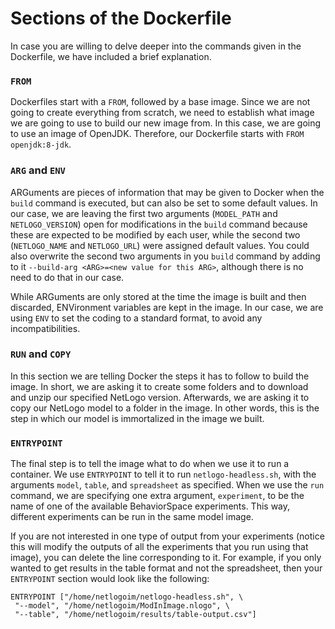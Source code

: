 # Sections of the Dockerfile
In case you are willing to delve deeper into the commands given in the Dockerfile, we have included a brief explanation. 

### `FROM`
Dockerfiles start with a `FROM`, followed by a base image. Since we are not going to create everything from scratch, we need to establish what image we are going to use to build our new image from. In this case, we are going to use an image of OpenJDK. Therefore, our Dockerfile starts with `FROM openjdk:8-jdk`.

### `ARG` and `ENV`
ARGuments are pieces of information that may be given to Docker when the `build` command is executed, but can also be set to some default values. In our case, we are leaving the first two arguments (`MODEL_PATH` and `NETLOGO_VERSION`) open for modifications in the `build` command because these are expected to be modified by each user, while the second two (`NETLOGO_NAME` and `NETLOGO_URL`) were assigned default values. You could also overwrite the second two arguments in you `build` command by adding to it `--build-arg <ARG>=<new value for this ARG>`, although there is no need to do that in our case. 

While ARGuments are only stored at the time the image is built and then discarded, ENVironment variables are kept in the image. In our case, we are using `ENV` to set the coding to a standard format, to avoid any incompatibilities.

### `RUN` and `COPY`

In this section we are telling Docker the steps it has to follow to build the image. In short, we are asking it to create some folders and to download and unzip our specified NetLogo version. Afterwards, we are asking it to copy our NetLogo model to a folder in the image. In other words, this is the step in which our model is immortalized in the image we built.

### `ENTRYPOINT`

The final step is to tell the image what to do when we use it to run a container. We use `ENTRYPOINT` to tell it to run `netlogo-headless.sh`, with the arguments `model`, `table`, and `spreadsheet` as specified. When we use the `run` command, we are specifying one extra argument, `experiment`, to be the name of one of the available BehaviorSpace experiments. This way, different experiments can be run in the same model image.

If you are not interested in one type of output from your experiments (notice this will modify the outputs of all the experiments that you run using that image), you can delete the line corresponding to it. For example, if you only wanted to get results in the table format and not the spreadsheet, then your `ENTRYPOINT` section would look like the following:

```
ENTRYPOINT ["/home/netlogoim/netlogo-headless.sh", \
 "--model", "/home/netlogoim/ModInImage.nlogo", \
 "--table", "/home/netlogoim/results/table-output.csv"]
 ```